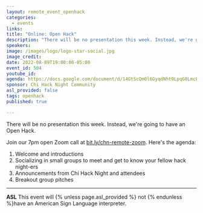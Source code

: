 ```yaml
---
layout: remote_event_openhack
categories:
  - events
links: 
title: "Online: Open Hack"
description: "There will be no presentation this week. Instead, we're going to have an Open Hack. Join our 7pm open Zoom call for introductions, socializing, announcements and breakout groups."
speakers:
image: /images/logo/logo-star-social.jpg
image_credit:
date: 2022-08-09T19:00:00-05:00
event_id: 504
youtube_id: 
agenda: https://docs.google.com/document/d/14GtScQm0l6GyqdNht0LpqG8LmcEF7i3COjNJ06PaTj8/edit#
sponsor: Chi Hack Night Community
asl_provided: false
tags: openhack
published: true

---
```


There will be no presentation this week. Instead, we're going to have an Open Hack.

Join our 7pm open Zoom call at [bit.ly/chn-remote-zoom](https://bit.ly/chn-remote-zoom). Here's the agenda:

1. Welcome and introductions
2. Socializing in small groups to meet and get to know your fellow hack night-ers
3. Announcements from Chi Hack Night and attendees
4. Breakout group pitches 

---

**ASL** This event will {% unless page.asl_provided %} not {% endunless %}have an American Sign Language interpreter.
